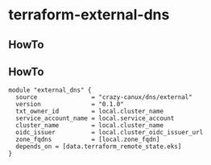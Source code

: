 # terraform-external-dns

## HowTo

## HowTo

    module "external_dns" {
      source               = "crazy-canux/dns/external"
      version              = "0.1.0"
      txt_owner_id         = local.cluster_name
      service_account_name = local.service_account
      cluster_name         = local.cluster_name
      oidc_issuer          = local.cluster_oidc_issuer_url
      zone_fqdns           = [local.zone_fqdn]
      depends_on = [data.terraform_remote_state.eks]
    }
